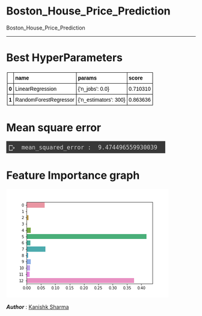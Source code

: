 # Boston_House_Price_Prediction
Boston_House_Price_Prediction

---

# Best HyperParameters

![ss3](screenshots/ss3.png)


# Mean square error

![ss1](screenshots/ss1.png)

# Feature Importance graph
![ss2](screenshots/ss2.png)

***Author*** : [Kanishk Sharma](https://github.com/kanishksh4rma)
